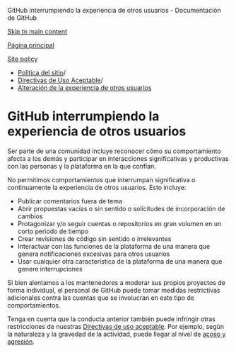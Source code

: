 GitHub interrumpiendo la experiencia de otros usuarios - Documentación de GitHub

[Skip to main content](#main-content)

[Página principal](/es)

[Site policy](/es/site-policy)

* [Política del sitio](/es/site-policy)/
* [Directivas de Uso Aceptable](/es/site-policy/acceptable-use-policies)/
* [Alteración de la experiencia de otros usuarios](/es/site-policy/acceptable-use-policies/github-disrupting-the-experience-of-other-users)

GitHub interrumpiendo la experiencia de otros usuarios
==========

Ser parte de una comunidad incluye reconocer cómo su comportamiento afecta a los demás y participar en interacciones significativas y productivas con las personas y la plataforma en la que confían.

No permitimos comportamientos que interrumpan significativa o continuamente la experiencia de otros usuarios. Esto incluye:

* Publicar comentarios fuera de tema
* Abrir propuestas vacías o sin sentido o solicitudes de incorporación de cambios
* Protagonizar y/o seguir cuentas o repositorios en gran volumen en un corto periodo de tiempo
* Crear revisiones de código sin sentido o irrelevantes
* Interactuar con las funciones de la plataforma de una manera que genera notificaciones excesivas para otros usuarios
* Usar cualquier otra característica de la plataforma de una manera que genere interrupciones

Si bien alentamos a los mantenedores a moderar sus propios proyectos de forma individual, el personal de GitHub puede tomar medidas restrictivas adicionales contra las cuentas que se involucran en este tipo de comportamientos.

Tenga en cuenta que la conducta anterior también puede infringir otras restricciones de nuestras [Directivas de uso aceptable](/es/site-policy/acceptable-use-policies/github-acceptable-use-policies). Por ejemplo, según la naturaleza y la gravedad de la actividad, puede llegar al nivel de [acoso y agresión](/es/site-policy/acceptable-use-policies/github-bullying-and-harassment).
